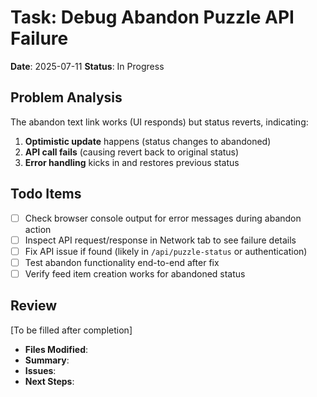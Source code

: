 # Task: Debug Abandon Puzzle API Failure
**Date**: 2025-07-11
**Status**: In Progress

## Problem Analysis
The abandon text link works (UI responds) but status reverts, indicating:
1. **Optimistic update** happens (status changes to abandoned)
2. **API call fails** (causing revert back to original status)  
3. **Error handling** kicks in and restores previous status

## Todo Items
- [ ] Check browser console output for error messages during abandon action
- [ ] Inspect API request/response in Network tab to see failure details
- [ ] Fix API issue if found (likely in `/api/puzzle-status` or authentication)
- [ ] Test abandon functionality end-to-end after fix
- [ ] Verify feed item creation works for abandoned status

## Review
[To be filled after completion]
- **Files Modified**: 
- **Summary**: 
- **Issues**: 
- **Next Steps**: 